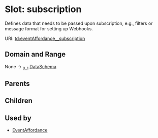 
# Slot: subscription

Defines data that needs to be passed upon subscription, e.g., filters or message format for setting up Webhooks.

URI: [td:eventAffordance__subscription](https://www.w3.org/2019/wot/td#eventAffordance__subscription)


## Domain and Range

None &#8594;  <sub>0..1</sub> [DataSchema](DataSchema.md)

## Parents


## Children


## Used by

 * [EventAffordance](EventAffordance.md)
